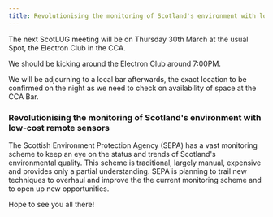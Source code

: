 ```yaml
---
title: Revolutionising the monitoring of Scotland's environment with low-cost remote sensors
---
```


The next ScotLUG meeting will be on Thursday 30th March at the usual Spot, the Electron Club in the CCA.

We should be kicking around the Electron Club around 7:00PM.

We will be adjourning to a local bar afterwards, the exact location to be confirmed on the night as we need to check on availability of space at the CCA Bar.

### Revolutionising the monitoring of Scotland's environment with low-cost remote sensors

The Scottish Environment Protection Agency (SEPA) has a vast monitoring scheme to keep an eye on the status and trends of Scotland's environmental quality. This scheme is traditional, largely manual, expensive and provides only a partial understanding. SEPA is planning to trail new techniques to overhaul and improve the the current monitoring scheme and to open up new opportunities.

Hope to see you all there!
